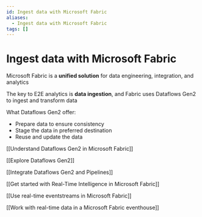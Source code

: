```yaml
---
id: Ingest data with Microsoft Fabric
aliases:
  - Ingest data with Microsoft Fabric
tags: []
---
```


# Ingest data with Microsoft Fabric

Microsoft Fabric is a **unified solution** for data engineering, integration, and analytics

The key to E2E analytics is **data ingestion**, and Fabric uses Dataflows Gen2 to ingest and transform data

What Dataflows Gen2 offer:

- Prepare data to ensure consistency
- Stage the data in preferred destination
- Reuse and update the data

[[Understand Dataflows Gen2 in Microsoft Fabric]]

[[Explore Dataflows Gen2]]

[[Integrate Dataflows Gen2 and Pipelines]]

[[Get started with Real-Time Intelligence in Microsoft Fabric]]

[[Use real-time eventstreams in Microsoft Fabric]]

[[Work with real-time data in a Microsoft Fabric eventhouse]]